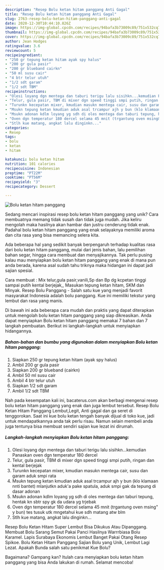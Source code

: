 ```yaml
---
description: "Resep Bolu ketan hitam panggang Anti Gagal"
title: "Resep Bolu ketan hitam panggang Anti Gagal"
slug: 2763-resep-bolu-ketan-hitam-panggang-anti-gagal
date: 2020-12-30T10:44:10.826Z
image: https://img-global.cpcdn.com/recipes/94bafa3b73009c89/751x532cq70/bolu-ketan-hitam-panggang-foto-resep-utama.jpg
thumbnail: https://img-global.cpcdn.com/recipes/94bafa3b73009c89/751x532cq70/bolu-ketan-hitam-panggang-foto-resep-utama.jpg
cover: https://img-global.cpcdn.com/recipes/94bafa3b73009c89/751x532cq70/bolu-ketan-hitam-panggang-foto-resep-utama.jpg
author: Jean Hodges
ratingvalue: 3.6
reviewcount: 5
recipeingredient:
- "250 gr tepung ketan hitam ayak spy halus"
- "200 gr gula pasir"
- "200 gr blueband cairkn"
- "50 ml susu cair"
- "4 btr telur utuh"
- "1/2 sdt garam"
- "1/2 sdt TBM"
recipeinstructions:
- "Olesi loyang dgn mentega dan taburi terigu lalu sisihkn...kemudian Panaskan oven dgn temperatur 180 dercel"
- "Telur, gula pasir, TBM di mixer dgn speed tinggi smpi putih, ringan dan kental berjejak"
- "Turunkn kecepatan mixer, kmudian masukn mentega cair, susu dan garam aduk smpi rata"
- "Msukn tepung ketan kmudian aduk asal trcampur ajh y bun (klo klamaan nnti bantet) mlanjutkn aduk&#39;a pake spatula, aduk smpi gak da tepung di dasar adonan"
- "Msukn adonan kdlm loyang yg sdh di oles mentega dan taburi tepung, hentak kn sbtr spy gk da udara yg trjebak"
- "Oven dgn temperatur 180 dercel selama 45 mnit (trgantung oven msing&#34; y bun) tes tusuk utk mngetahui kue sdh matang atw blm"
- "Stlh kue matang, angkat lalu dinginkn..."
categories:
- Resep
tags:
- bolu
- ketan
- hitam

katakunci: bolu ketan hitam 
nutrition: 101 calories
recipecuisine: Indonesian
preptime: "PT22M"
cooktime: "PT56M"
recipeyield: "3"
recipecategory: Dessert

---
```



![Bolu ketan hitam panggang](https://img-global.cpcdn.com/recipes/94bafa3b73009c89/751x532cq70/bolu-ketan-hitam-panggang-foto-resep-utama.jpg)

Sedang mencari inspirasi resep bolu ketan hitam panggang yang unik? Cara membuatnya memang tidak susah dan tidak juga mudah. Jika keliru mengolah maka hasilnya akan hambar dan justru cenderung tidak enak. Padahal bolu ketan hitam panggang yang enak selayaknya memiliki aroma dan cita rasa yang bisa memancing selera kita.

Ada beberapa hal yang sedikit banyak berpengaruh terhadap kualitas rasa dari bolu ketan hitam panggang, mulai dari jenis bahan, lalu pemilihan bahan segar, hingga cara membuat dan menyajikannya. Tak perlu pusing kalau mau menyiapkan bolu ketan hitam panggang yang enak di mana pun anda berada, karena asal sudah tahu triknya maka hidangan ini dapat jadi sajian spesial.

Cara membuat : Mix telur,gula pasir,vanili,Sp dan Bp dg kcpetan tinggi sampai putih kental berjejak,, Masukan tepung ketan hitam, SKM dan Minyak. Resep Bolu Panggang - Salah satu kue yang menjadi favorit masyarakat Indonesia adalah bolu panggang. Kue ini memiliki tekstur yang lembut dan rasa yang manis.


Di bawah ini ada beberapa cara mudah dan praktis yang dapat diterapkan untuk mengolah bolu ketan hitam panggang yang siap dikreasikan. Anda dapat menyiapkan Bolu ketan hitam panggang memakai 7 bahan dan 7 langkah pembuatan. Berikut ini langkah-langkah untuk menyiapkan hidangannya.

<!--inarticleads1-->

##### Bahan-bahan dan bumbu yang digunakan dalam menyiapkan Bolu ketan hitam panggang:

1. Siapkan 250 gr tepung ketan hitam (ayak spy halus)
1. Ambil 200 gr gula pasir
1. Siapkan 200 gr blueband (cairkn)
1. Ambil 50 ml susu cair
1. Ambil 4 btr telur utuh
1. Siapkan 1/2 sdt garam
1. Ambil 1/2 sdt TBM


Nah pada kesempatan kali ini, bacaterus.com akan berbagi mengenai resep bolu ketan hitam panggang yang enak dan juga lembut tersebut. Resep Bolu Ketan Hitam Panggang Lembut,Legit, Anti gagal dan ga seret di tenggorokan. Saat ini kue bolu ketan tengah banyak dijual di toko kue, jadi untuk mendapatkannya anda tak perlu risau. Namun selain membeli anda juga tentunya bisa membuat sendiri sajian kue lezat ini dirumah. 

<!--inarticleads2-->

##### Langkah-langkah menyiapkan Bolu ketan hitam panggang:

1. Olesi loyang dgn mentega dan taburi terigu lalu sisihkn...kemudian Panaskan oven dgn temperatur 180 dercel
1. Telur, gula pasir, TBM di mixer dgn speed tinggi smpi putih, ringan dan kental berjejak
1. Turunkn kecepatan mixer, kmudian masukn mentega cair, susu dan garam aduk smpi rata
1. Msukn tepung ketan kmudian aduk asal trcampur ajh y bun (klo klamaan nnti bantet) mlanjutkn aduk&#39;a pake spatula, aduk smpi gak da tepung di dasar adonan
1. Msukn adonan kdlm loyang yg sdh di oles mentega dan taburi tepung, hentak kn sbtr spy gk da udara yg trjebak
1. Oven dgn temperatur 180 dercel selama 45 mnit (trgantung oven msing&#34; y bun) tes tusuk utk mngetahui kue sdh matang atw blm
1. Stlh kue matang, angkat lalu dinginkn...


Resep Bolu Ketan Hitam Super Lembut Bisa Dikukus Atau Dipanggang. Membuat Bolu Sarang Semut Pakai Panci Hasilnya Warrrbiasa Bolu Karamel. Lapis Surabaya Ekonomis Lembut Banget Pakai Otang Resep Spikoe. Bolu Ketan Hitam Panggang Sajian Bolu yang Unik, Lembut Lagi Lezat. Apakah Bunda salah satu penikmat Kue Bolu? 

Bagaimana? Gampang kan? Itulah cara menyiapkan bolu ketan hitam panggang yang bisa Anda lakukan di rumah. Selamat mencoba!
